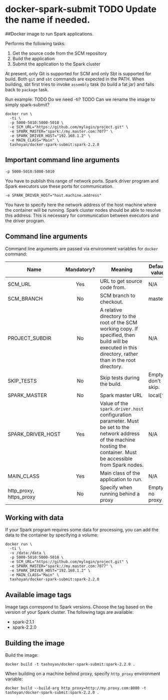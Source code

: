 # docker-spark-submit TODO Update the name if needed.

##Docker image to run Spark applications.

Performs the following tasks:
1. Get the source code from the SCM repository
1. Build the application
1. Submit the application to the Spark cluster

At present, only Git is supported for SCM and only Sbt is supported for build. Both `git` and `sbt` commands are expected in the PATH.
When building, sbt first tries to invoke `assembly` task (to build a fat jar) and falls back to `package` task.

Run example:
TODO Do we need -ti?
TODO Can we rename the image to simply spark-submit?
```
docker run \
  -ti \
  -p 5000-5010:5000-5010 \
  -e SCM_URL="https://github.com/mylogin/project.git" \
  -e SPARK_MASTER="spark://my.master.com:7077" \
  -e SPARK_DRIVER_HOST="192.168.1.2" \
  -e MAIN_CLASS="Main" \
  tashoyan/docker-spark-submit:spark-2.2.0
```

## Important command line arguments

`-p 5000-5010:5000-5010`

You have to publish this range of network ports. Spark driver program and Spark executors use these ports for communication.

`-e SPARK_DRIVER_HOST="host.machine.address"`

You have to specify here the network address of the host machine where the container will be running. Spark cluster nodes
should be able to resolve this address. This is necessary for communication between executors and the driver program.

## Command line arguments

Command line arguments are passed via environment variables for `docker` command:

| Name | Mandatory? | Meaning | Default value |
| ---- |:----------:| ------- | ------------- |
| SCM_URL | Yes | URL to get source code from. | N/A |
| SCM_BRANCH | No | SCM branch to checkout. | master |
| PROJECT_SUBDIR | No | A relative directory to the root of the SCM working copy. If specified, then build will be executed in this directory, rather than in the root directory. | N/A |
| SKIP_TESTS | No | Skip tests during the build. | Empty, don't skip. |
| SPARK_MASTER | No | Spark master URL | local[*] |
| SPARK_DRIVER_HOST | Yes | Value of the `spark.driver.host` configuration parameter. Must be set to the network address of the machine hosting the container. Must be accessible from Spark nodes. | N/A |
| MAIN_CLASS | Yes | Main class of the application to run. | N/A |
| http_proxy, https_proxy | No | Specify when running behind a proxy | Empty, no proxy |

## Working with data

If your Spark program requires some data for processing, you can add the data to the container by specifying a volume:

```
docker run \
  -ti \
  -v /data:/data \
  -p 5000-5010:5000-5010 \
  -e SCM_URL="https://github.com/mylogin/project.git" \
  -e SPARK_MASTER="spark://my.master.com:7077" \
  -e SPARK_DRIVER_HOST="192.168.1.2" \
  -e MAIN_CLASS="Main" \
  tashoyan/docker-spark-submit:spark-2.2.0
```

## Available image tags

Image tags correspond to Spark versions. Choose the tag based on the version of your Spark cluster.
The following tags are available:
* spark-2.1.1
* spark-2.2.0

## Building the image

Build the image:
```
docker build -t tashoyan/docker-spark-submit:spark-2.2.0 .
```
When building on a machine behind proxy, specify `http_proxy` environment variable:
```
docker build --build-arg http_proxy=http://my.proxy.com:8080 -t tashoyan/docker-spark-submit:spark-2.2.0 .
```
